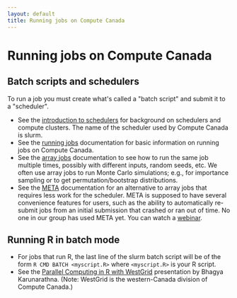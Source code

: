 ```yaml
---
layout: default
title: Running jobs on Compute Canada
---
```

# Running jobs on Compute Canada

## Batch scripts and schedulers

To run a job you must create what's called a "batch script" and submit it to a "scheduler". 

* See the [introduction to schedulers](https://docs.computecanada.ca/wiki/What_is_a_scheduler%3F) for background on schedulers and compute clusters. The name of the scheduler
used by Compute Canada is slurm.
* See the [running jobs](https://docs.computecanada.ca/wiki/Running_jobs) documentation for basic information on running jobs on Compute Canada.
* See the [array jobs](https://docs.computecanada.ca/wiki/Job_arrays) documentation to see how to run the same job multiple times, possibly with different inputs, random seeds, etc. We often use array jobs to run Monte Carlo simulations; e.g., for importance sampling or to get permutation/bootstrap distributions.
* See the [META](https://docs.computecanada.ca/wiki/META_package_for_serial_farming) documentation for an alternative to array jobs that requires less work for the scheduler. META is supposed to have several convenience features for users, such as the ability to automatically re-submit jobs from an initial submission that crashed or ran out of time. No one in our group has used META yet. You can watch a [webinar](https://www.youtube.com/watch?v=GcYbaPClwGE).  

## Running R in batch mode

* For jobs that run R, the last line of the slurm batch script will
be of the form `R CMD BATCH <myscript.R>` where `<myscript.R>` is
your R script. 
* See the [Parallel Computing in R with WestGrid](https://www.sfu.ca/content/dam/sfu/stat/documents/Statgen/ParallelComputing_inR_CC.pdf)
 presentation by Bhagya Karunarathna. (Note: WestGrid is the western-Canada division of Compute Canada.)

